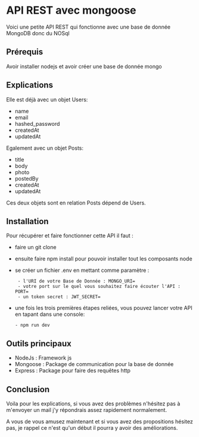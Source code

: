 # API REST avec mongoose

Voici une petite API REST qui fonctionne avec une base de donnée MongoDB donc du NOSql

## Prérequis

Avoir installer nodejs et avoir créer une base de donnée mongo

## Explications

Elle est déjà avec un objet Users:
 - name
 - email
 - hashed_password
 - createdAt
 - updatedAt
 
Egalement avec un objet Posts:
 - title
 - body
 - photo
 - postedBy
 - createdAt
 - updatedAt

Ces deux objets sont en relation Posts dépend de Users.


## Installation

Pour récupérer et faire fonctionner cette API il faut :
 - faire un git clone 
 
 - ensuite faire npm install pour pouvoir installer tout les composants node
 
 - se créer un fichier .env en mettant comme paramètre :
    ````
     - l'URI de votre Base de Donnée : MONGO_URI=
     - votre port sur le quel vous souhaitez faire écouter l'API : PORT=
     - un token secret : JWT_SECRET=
 
 - une fois les trois premières étapes reliées, vous pouvez lancer votre API en tapant dans une console: 
    ````
    - npm run dev
   
## Outils principaux

 * NodeJs : Framework js
 * Mongoose : Package de communication pour la base de donnée
 * Express : Package pour faire des requêtes http

## Conclusion
    
Voila pour les explications, si vous avez des problèmes n'hésitez 
pas à m'envoyer un mail j'y répondrais assez rapidement normalement.

A vous de vous amusez maintenant et si vous avez des propositions hésitez pas, 
je rappel ce n'est qu'un début il pourra y avoir des améliorations.
